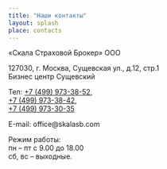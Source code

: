 ```yaml
---
title: "Наши контакты"
layout: splash
place: contacts
---
```


«Скала Страховой Брокер» ООО

127030, г. Москва, Сущевская ул., д.12, стр.1 <br> Бизнес центр Сущевский 

Тел: <a href="tel:+7-499-973-38-52">+7 (499) 973-38-52</a>,<br>
<a href="tel:+7-499-973-38-42">+7 (499) 973-38-42</a>,<br>
<a href="tel:+7-499-973-30-35">+7 (499) 973-30-35</a>
 
Е-mail: <span style="">off</span><span style="display:none">ffo</span>ice&#64;sk<!-- sk -->al<span style="">as</span>b&#46;com


<script charset="utf-8" src="https://api-maps.yandex.ru/services/constructor/1.0/js/?um=constructor%3A963cea272b12473dee58222b814857983cc8cc446a1ba00b1f54048fa34f5312&amp;width=559&amp;height=436&amp;lang=ru_RU&amp;scroll=true" type="text/javascript"></script>

Режим работы:<br/>
пн – пт с 9.00 до 18.00<br/>
сб, вс – выходные.<br/>
